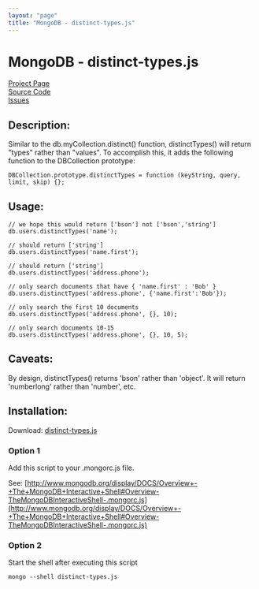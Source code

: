 ```yaml
---
layout: "page"
title: "MongoDB - distinct-types.js"
---
```

# MongoDB - distinct-types.js #

[Project Page](http://skratchdot.com/projects/mongodb-distinct-types/)  
[Source Code](https://github.com/skratchdot/mongodb-distinct-types/)  
[Issues](https://github.com/skratchdot/mongodb-distinct-types/issues/)  

## Description: ##

Similar to the db.myCollection.distinct() function, distinctTypes() will return
"types" rather than "values".  To accomplish this, it adds the following
function to the DBCollection prototype:  

    DBCollection.prototype.distinctTypes = function (keyString, query, limit, skip) {};

## Usage: ##

    // we hope this would return ['bson'] not ['bson','string']
    db.users.distinctTypes('name');
    
    // should return ['string']
    db.users.distinctTypes('name.first');
    
    // should return ['string']
    db.users.distinctTypes('address.phone');
    
    // only search documents that have { 'name.first' : 'Bob' }
    db.users.distinctTypes('address.phone', {'name.first':'Bob'});
    
    // only search the first 10 documents
    db.users.distinctTypes('address.phone', {}, 10);
    
    // only search documents 10-15
    db.users.distinctTypes('address.phone', {}, 10, 5);

## Caveats: ##

By design, distinctTypes() returns 'bson' rather than 'object'.
It will return 'numberlong' rather than 'number', etc.

## Installation: ##

Download: [distinct-types.js](https://github.com/skratchdot/mongodb-distinct-types/raw/master/distinct-types.js)

### Option 1 ###

Add this script to your .mongorc.js file.  

See: [http://www.mongodb.org/display/DOCS/Overview+-+The+MongoDB+Interactive+Shell#Overview-TheMongoDBInteractiveShell-.mongorc.js](http://www.mongodb.org/display/DOCS/Overview+-+The+MongoDB+Interactive+Shell#Overview-TheMongoDBInteractiveShell-.mongorc.js)

### Option 2 ###

Start the shell after executing this script  

    mongo --shell distinct-types.js
